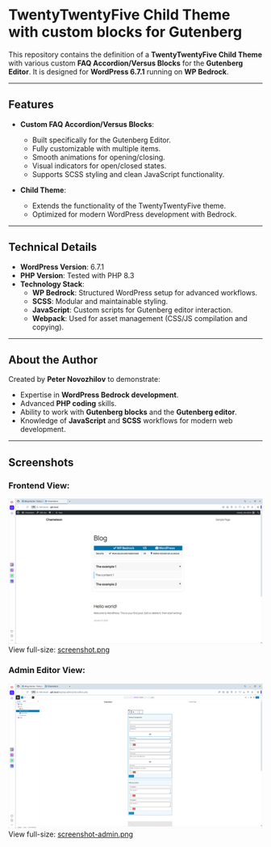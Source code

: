 # TwentyTwentyFive Child Theme with custom blocks for Gutenberg

This repository contains the definition of a **TwentyTwentyFive Child Theme** with various custom **FAQ Accordion/Versus Blocks** for the **Gutenberg Editor**. It is designed for **WordPress 6.7.1** running on **WP Bedrock**.

---

## Features

- **Custom FAQ Accordion/Versus Blocks**:
  - Built specifically for the Gutenberg Editor.
  - Fully customizable with multiple items.
  - Smooth animations for opening/closing.
  - Visual indicators for open/closed states.
  - Supports SCSS styling and clean JavaScript functionality.

- **Child Theme**:
  - Extends the functionality of the TwentyTwentyFive theme.
  - Optimized for modern WordPress development with Bedrock.

---

## Technical Details

- **WordPress Version**: 6.7.1
- **PHP Version**: Tested with PHP 8.3
- **Technology Stack**:
  - **WP Bedrock**: Structured WordPress setup for advanced workflows.
  - **SCSS**: Modular and maintainable styling.
  - **JavaScript**: Custom scripts for Gutenberg editor interaction.
  - **Webpack**: Used for asset management (CSS/JS compilation and copying).

---

## About the Author

Created by **Peter Novozhilov** to demonstrate:

- Expertise in **WordPress Bedrock development**.
- Advanced **PHP coding** skills.
- Ability to work with **Gutenberg blocks** and the **Gutenberg editor**.
- Knowledge of **JavaScript** and **SCSS** workflows for modern web development.

---

## Screenshots

### Frontend View:
![FAQ Accordion/Versus Blocks Screenshot](screenshot.png)  
View full-size: [screenshot.png](./screenshot.png)

### Admin Editor View:
![FAQ Accordion/Versus Blocks Editor](screenshot-admin.png)  
View full-size: [screenshot-admin.png](./screenshot-admin.png)

